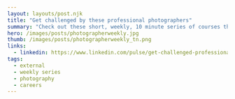 ```yaml
---
layout: layouts/post.njk
title: "Get challenged by these professional photographers"
summary: "Check out these short, weekly, 10 minute series of courses that can help you keep up with the latest and challenge you to practice your skills. You'll learn about photo gear, get inspired by critiques, learn from practicing professional photographers, learn about the latest tools, mobile photography, Final Cut Pro, motion graphics and Nuke."
hero: /images/posts/photographerweekly.jpg
thumb: /images/posts/photographerweekly_tn.png
links:
  - linkedin: https://www.linkedin.com/pulse/get-challenged-professional-photographers-motion-10-video-villalobos
tags:
  - external
  - weekly series
  - photography
  - careers
---
```

